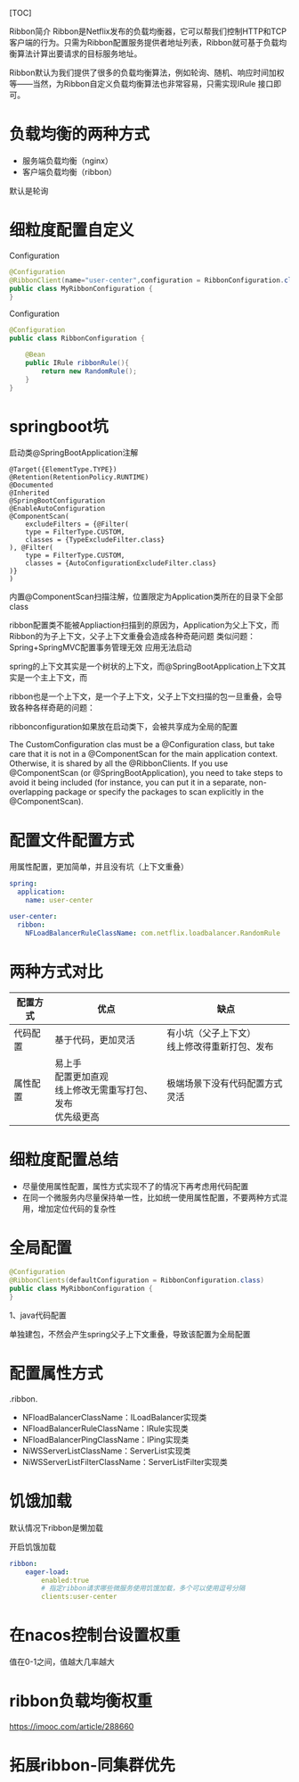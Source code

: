[TOC]

Ribbon简介
Ribbon是Netflix发布的负载均衡器，它可以帮我们控制HTTP和TCP客户端的行为。只需为Ribbon配置服务提供者地址列表，Ribbon就可基于负载均衡算法计算出要请求的目标服务地址。

Ribbon默认为我们提供了很多的负载均衡算法，例如轮询、随机、响应时间加权等——当然，为Ribbon自定义负载均衡算法也非常容易，只需实现IRule 接口即可。



# 负载均衡的两种方式
+ 服务端负载均衡（nginx）
+ 客户端负载均衡（ribbon）

默认是轮询

# 细粒度配置自定义
Configuration
```java
@Configuration
@RibbonClient(name="user-center",configuration = RibbonConfiguration.class)
public class MyRibbonConfiguration {
}
```
Configuration
```java
@Configuration
public class RibbonConfiguration {

    @Bean
    public IRule ribbonRule(){
        return new RandomRule();
    }
}
```

# springboot坑
启动类@SpringBootApplication注解
```
@Target({ElementType.TYPE})
@Retention(RetentionPolicy.RUNTIME)
@Documented
@Inherited
@SpringBootConfiguration
@EnableAutoConfiguration
@ComponentScan(
    excludeFilters = {@Filter(
    type = FilterType.CUSTOM,
    classes = {TypeExcludeFilter.class}
), @Filter(
    type = FilterType.CUSTOM,
    classes = {AutoConfigurationExcludeFilter.class}
)}
)
```
内置@ComponentScan扫描注解，位置限定为Application类所在的目录下全部class

ribbon配置类不能被Appliaction扫描到的原因为，Application为父上下文，而Ribbon的为子上下文，父子上下文重叠会造成各种奇葩问题
类似问题：
Spring+SpringMVC配置事务管理无效
应用无法启动

spring的上下文其实是一个树状的上下文，而@SpringBootApplication上下文其实是一个主上下文，而

ribbon也是一个上下文，是一个子上下文，父子上下文扫描的包一旦重叠，会导致各种各样奇葩的问题：

ribbonconfiguration如果放在启动类下，会被共享成为全局的配置

The CustomConfiguration clas must be a @Configuration class, but take care that it is not in a @ComponentScan for the main application context. Otherwise, it is shared by all the @RibbonClients. If you use @ComponentScan (or @SpringBootApplication), you need to take steps to avoid it being included (for instance, you can put it in a separate, non-overlapping package or specify the packages to scan explicitly in the @ComponentScan).

# 配置文件配置方式
用属性配置，更加简单，并且没有坑（上下文重叠）
```yml
spring:
  application:
    name: user-center

user-center:
  ribbon:
    NFLoadBalancerRuleClassName: com.netflix.loadbalancer.RandomRule
```

# 两种方式对比
| 配置方式 |                            优点                            |                   缺点                    |
| ------ | ---------------------------------------------------------- | ---------------------------------------- |
| 代码配置 | 基于代码，更加灵活                                            | 有小坑（父子上下文）</br>线上修改得重新打包、发布 |
| 属性配置 | 易上手</br>配置更加直观</br>线上修改无需重写打包、发布</br>优先级更高 | 极端场景下没有代码配置方式灵活                 |

# 细粒度配置总结
+ 尽量使用属性配置，属性方式实现不了的情况下再考虑用代码配置
+ 在同一个微服务内尽量保持单一性，比如统一使用属性配置，不要两种方式混用，增加定位代码的复杂性

# 全局配置
```java
@Configuration
@RibbonClients(defaultConfiguration = RibbonConfiguration.class)
public class MyRibbonConfiguration {
}
```


1、java代码配置

单独建包，不然会产生spring父子上下文重叠，导致该配置为全局配置


# 配置属性方式
<clientName>.ribbon.
+ NFloadBalancerClassName：ILoadBalancer实现类
+ NFloadBalancerRuleClassName：IRule实现类
+ NFloadBalancerPingClassName：IPing实现类
+ NiWSServerListClassName：ServerList实现类
+ NiWSServerListFilterClassName：ServerListFilter实现类

# 饥饿加载
默认情况下ribbon是懒加载

开启饥饿加载
```yml
ribbon:
    eager-load:
        enabled:true
        # 指定ribbon请求哪些微服务使用饥饿加载，多个可以使用逗号分隔
        clients:user-center
```

# 在nacos控制台设置权重
值在0-1之间，值越大几率越大

# ribbon负载均衡权重
https://imooc.com/article/288660

# 拓展ribbon-同集群优先